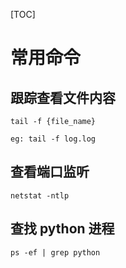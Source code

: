 [TOC]

# 常用命令
## 跟踪查看文件内容
```
tail -f {file_name}

eg: tail -f log.log
```
## 查看端口监听
```
netstat -ntlp
```
## 查找 python 进程
```
ps -ef | grep python
```
